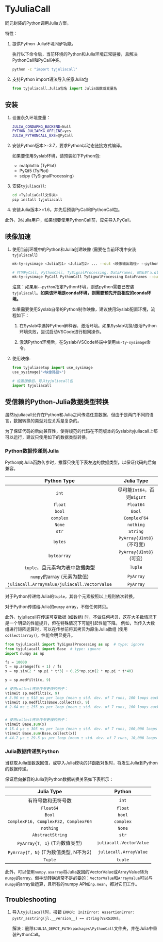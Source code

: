 # TyJuliaCall

同元封装的Python调用Julia方案。

特性：

1. 提供Python-Julia环境同步功能。

    执行以下命令后，当前环境的Python和Julia环境正常链接，且解决PythonCall和PyCall冲突。

    ```bash
    python -c "import tyjuliacall"
    ```

2. 支持Python import语法导入任意Julia包

    ```python
    from tyjuliacall.Julia包名 import Julia函数或变量名
    ```

## 安装

1. 设置永久环境变量：

    ```bash
    JULIA_CONDAPKG_BACKEND=Null
    PYTHON_JULIAPKG_OFFLINE=yes
    JULIA_PYTHONCALL_EXE=@PyCall
    ```

2. 安装Python版本>=3.7，要求Python以动态链接方式编译。

    如果要使用Syslab环境，请预装如下Python包:
    - matplotlib (TyPlot)
    - PyQt5 (TyPlot)
    - scipy (TySignalProcessing)

3. 安装`tyjuliacall`:

    ```bash
    cd <TyJuliaCall文件夹>
    pip install tyjuliacall
    ```

4. 安装Julia版本>=1.6，并先后预装PyCall和PythonCall包。


此外，对Julia用户，如果想要使用PythonCall前，应先导入PyCall。

## 映像加速

1. 使用当前环境中的Python和Julia创建映像 (需要在当前环境中安装 `tyjuliacall`)

    ```bash
    mk-ty-sysimage <Julia包1> <Julia包2> ... --out <映像输出路径> --python <可选：使用的Python解释器路径，默认为当前Python>

    # 打包PyCall, PythonCall, TySignalProcessing, DataFrames, 输出到'a.dll'，使用python解释器'xxx/python.exe'
    mk-ty-sysimage PyCall PythonCall TySignalProcessing DataFrames --out a.dll --python xxx/python.exe
    ```

    注意：如果用`--python`指定Python环境，则该python需要已安装`tyjuliacall`。**如果该环境是conda环境，则需要预先开启相应的conda环境。**

    如果需要使用Syslab自带的Python制作映像，建议使用Syslab配置环境，流程如下：

    1. 在Syslab中选择Python解释器，激活环境。如果Syslab切换/激活Python环境失败，尝试启动VSCode进行相同操作。

    2. 激活Python环境后，在Syslab/VSCode终端中使用`mk-ty-sysimage`命令。

2. 使用映像:

    ```python
    from tyjuliasetup import use_sysimage
    use_sysimage("<映像路径>")

    # 设置镜像后，导入tyjuliacall包
    import tyjuliacall
    ```

## 受信赖的Python-Julia数据类型转换

虽然tyjuliacall允许在Python和Julia之间传递任意数据，但由于是两门不同的语言，数据转换的类型对应关系是复杂的。

为了保证代码的后向兼容性，使得规范的代码在不同版本的Syslab/tyjuliacall上都可以运行，建议只使用如下的数据类型转换。

### Python数据传递到Julia

Python向Julia函数传参时，推荐只使用下表左边的数据类型，以保证代码的后向兼容。

|  Python Type | Julia Type  |
|:-----:|:----:|
| `int` | 尽可能`Int64`，否则`BigInt`|
| `float` | `Float64` |
| `bool` | `Bool` |
| `complex` | `ComplexF64` |
| `None`  | `nothing` |
| `str`   | `String` |
| `bytes`     | `PyArray{UInt8}` (不可变) |
| `bytearray`     | `PyArray{UInt8}` (可变) |
| `tuple`，且元素均为表中数据类型 | `Tuple` |
| `numpy`的array (元素为数值) | `PyArray` |
| `juliacall.ArrayValue/juliacall.VectorValue` | `PyArray` |


对于Python传递给Julia的`tuple`，其各个元素按照以上规则依次转换。

对于Python传递给Julia的`numpy` array，不做任何拷贝。

此外，tyjuliacall在传递可变数据 (如数组) 时，不做任何拷贝，这在大多数情况下是一个明显的性能提升，但在特殊情况下可能引起性能下降。
例如，当传入大数组进行矩阵运算时，可以在传参前将其拷贝为原生Julia数组 (使用`collect(array)`)，性能会明显提升。

```python
from tyjuliacall import TySignalProcessing as sp  # type: ignore
from tyjuliacall import Base  # type: ignore
import numpy as np

fs = 10000
t = np.arange(fs + 1) / fs
x = np.sin(2 * np.pi * t*3) + 0.25*np.sin(2 * np.pi * t*40)

y = sp.medfilt1(x, 9)

# 使用collect拷贝传参更快的例子：
%timeit sp.medfilt1(x, 9)
# 3.96 ms ± 918 µs per loop (mean ± std. dev. of 7 runs, 100 loops each)
%timeit sp.medfilt1(Base.collect(x), 9)
# 2.64 ms ± 255 µs per loop (mean ± std. dev. of 7 runs, 100 loops each)


# 使用collect拷贝传参更慢的例子：
%timeit Base.sum(x)
# 15.4 µs ± 305 ns per loop (mean ± std. dev. of 7 runs, 100,000 loops each)
%timeit Base.sum(Base.collect(x))
# 44.7 µs ± 29.5 µs per loop (mean ± std. dev. of 7 runs, 10,000 loops each)
```

### Julia数据传递到Python

当获取Julia函数返回值，或导入Julia模块的非函数对象时，将发生Julia到Python的数据传递。

保证后向兼容的Julia到Python数据转换关系如下表所示：

|  Julia Type | Python  |
|:-----:|:----:|
| 有符号数和无符号数 | `int`|
| `Float64` | `float` |
| `Bool` | `bool` |
|  `ComplexF16, ComplexF32, ComplexF64` | `complex` |
| `nothing` | `None`  |
| `AbstractString` | `str`   |
| `PyArray{T, 1}` (T为数值类型) | `juliacall.VectorValue` |
| `PyArray{T, N}` (T为数值类型, N不为2) | `juliacall.ArrayValue` |
| `Tuple` | `tuple` |

此外，可以使用`numpy.asarray`将Julia返回的VectorValue或ArrayValue转为`numpy`的array。但手动转换通常不是必要的：`VectorValue`和`ArrayValue`可以与`numpy`的array做运算，且所有的numpy API如`np.mean`，都对它们工作。


## Troubleshooting

1. 导入`tyjuliacall`时，报错 `ERROR: InitError: AssertionError: pystr_asstring(jl.__version__) == string(VERSION)`。

    解决：删除`$JULIA_DEPOT_PATH\packages\PythonCall`文件夹，并在Julia中重装PythonCall。

